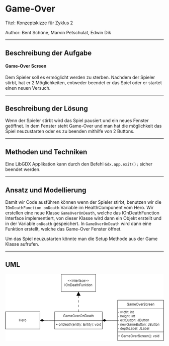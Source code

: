 # Game-Over

Titel: Konzeptskizze für Zyklus 2

Author: Bent Schöne, Marvin Petschulat, Edwin Dik

---
## Beschreibung der Aufgabe

#### Game-Over Screen

Dem Spieler soll es ermöglicht werden zu sterben. Nachdem der Spieler stirbt, hat er 2 Möglichkeiten,
entweder beendet er das Spiel oder er startet einen neuen Versuch.

---

## Beschreibung der Lösung

Wenn der Spieler stirbt wird das Spiel pausiert und ein neues Fenster geöffnet. In dem Fenster steht Game-Over und man
hat die möglichkeit das Spiel neuzustarten oder es zu beenden mithilfe von 2 Buttons.

---

## Methoden und Techniken

Eine LibGDX Applikation kann durch den Befehl `Gdx.app.exit();` sicher beendet werden.

---

## Ansatz und Modellierung

Damit wir Code ausführen können wenn der Spieler stirbt, benutzen wir die `IOnDeathFunction onDeath` Variable im HealthComponent
vom Hero. Wir erstellen eine neue Klasse `GameOverOnDeath`, welche das IOnDeathFunction Interface implementiert, von dieser
Klasse wird dann ein Objekt erstellt und in der Variable `onDeath` gespeichert. In `GameOverOnDeath` wird dann eine Funktion erstellt, welche das
Game-Over Fenster öffnet.

Um das Spiel neuzustarten könnte man die Setup Methode aus der Game Klasse aufrufen.

---

## UML

![Game-Over UML](GameOver.png)
